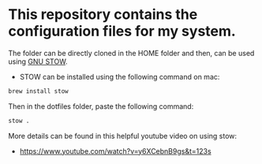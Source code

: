 # This repository contains the configuration files for my system.

The folder can be directly cloned in the HOME folder and then, can be used using [GNU STOW](https://www.gnu.org/software/stow/).

- STOW can be installed using the following command on mac:
```bash
brew install stow
```

Then in the dotfiles folder, paste the following command:
```bash
stow .
```

More details can be found in this helpful youtube video on using stow:
- https://www.youtube.com/watch?v=y6XCebnB9gs&t=123s
